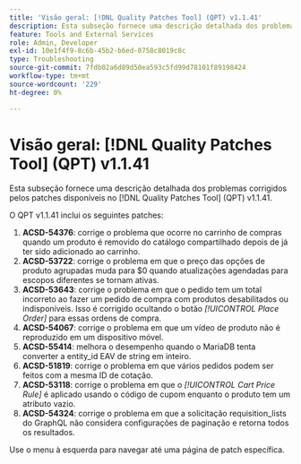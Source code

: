 ```yaml
---
title: 'Visão geral: [!DNL Quality Patches Tool] (QPT) v1.1.41'
description: Esta subseção fornece uma descrição detalhada dos problemas corrigidos pelos patches disponíveis no  [!DNL Quality Patches Tool] (QPT) v1.1.41.
feature: Tools and External Services
role: Admin, Developer
exl-id: 10e1f4f9-8c6b-45b2-b6ed-0758c8019c8c
type: Troubleshooting
source-git-commit: 7fdb02a6d89d50ea593c5fd99d78101f89198424
workflow-type: tm+mt
source-wordcount: '229'
ht-degree: 0%

---
```


# Visão geral: [!DNL Quality Patches Tool] (QPT) v1.1.41

Esta subseção fornece uma descrição detalhada dos problemas corrigidos pelos patches disponíveis no [!DNL Quality Patches Tool] (QPT) v1.1.41.

O QPT v1.1.41 inclui os seguintes patches:

1. **ACSD-54376**: corrige o problema que ocorre no carrinho de compras quando um produto é removido do catálogo compartilhado depois de já ter sido adicionado ao carrinho.
1. **ACSD-53722**: corrige o problema em que o preço das opções de produto agrupadas muda para $0 quando atualizações agendadas para escopos diferentes se tornam ativas.
1. **ACSD-53643**: corrige o problema em que o pedido tem um total incorreto ao fazer um pedido de compra com produtos desabilitados ou indisponíveis. Isso é corrigido ocultando o botão *[!UICONTROL Place Order]* para essas ordens de compra.
1. **ACSD-54067**: corrige o problema em que um vídeo de produto não é reproduzido em um dispositivo móvel.
1. **ACSD-55414**: melhora o desempenho quando o MariaDB tenta converter a entity_id EAV de string em inteiro.
1. **ACSD-51819**: corrige o problema em que vários pedidos podem ser feitos com a mesma ID de cotação.
1. **ACSD-53118**: corrige o problema em que o *[!UICONTROL Cart Price Rule]* é aplicado usando o código de cupom enquanto o produto tem um atributo vazio.
1. **ACSD-54324**: corrige o problema em que a solicitação requisition_lists do GraphQL não considera configurações de paginação e retorna todos os resultados.

Use o menu à esquerda para navegar até uma página de patch específica.
